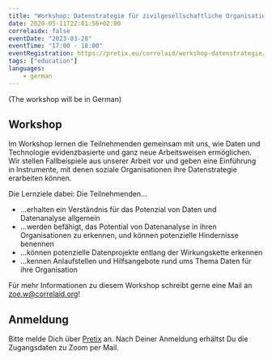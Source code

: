 ```yaml
---
title: "Workshop: Datenstrategie für zivilgesellschaftliche Organisationen"
date: 2020-05-11T22:01:56+02:00
correlaidx: false
eventDate: "2023-03-28"
eventTime: "17:00 - 18:00"
eventRegistration: https://pretix.eu/correlaid/workshop-datenstrategie/
tags: ["education"]
languages: 
    - german
---
```


(The workshop will be in German)

## Workshop
Im Workshop lernen die Teilnehmenden gemeinsam mit uns, wie Daten und Technologie evidenzbasierte und ganz neue Arbeitsweisen ermöglichen. Wir stellen Fallbeispiele aus unserer Arbeit vor und geben eine Einführung in Instrumente, mit denen soziale Organisationen ihre Datenstrategie erarbeiten können.

Die Lernziele dabei: Die Teilnehmenden...

- ...erhalten ein Verständnis für das Potenzial von Daten und Datenanalyse allgemein
- ...werden befähigt, das Potential von Datenanalyse in ihren Organisationen zu erkennen, und können potenzielle Hindernisse benennen
- ...können potenzielle Datenprojekte entlang der Wirkungskette erkennen
- ...kennen Anlaufstellen und Hilfsangebote rund ums Thema Daten für ihre Organisation

Für mehr Informationen zu diesem Workshop schreibt gerne eine Mail an [zoe.w@correlaid.org](mailto:zoe.w@correlaid.org)!

## Anmeldung 
Bitte melde Dich über [Pretix](https://pretix.eu/correlaid/open-onboarding/) an. Nach Deiner Anmeldung erhältst Du die Zugangsdaten zu Zoom per Mail.
